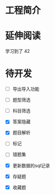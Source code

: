 # 工程简介

# 延伸阅读

学习到了 42

# 待开发

-[ ] 导出导入功能

-[ ] 题型筛选

-[ ] 科目筛选

-[x] 答案隐藏

-[x] 题目解析
 
-[ ] 标记

-[ ] 错题集
 
-[x] 更新数据的sql记录
 
-[x] 存疑题
 
-[x] 收藏题

